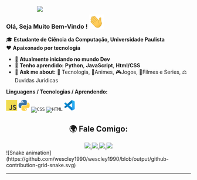 <img align='right' width=420 src="https://image.freepik.com/vetores-gratis/quarto-acolhedor-de-garoto-adolescente-no-vetor-de-desenhos-animados-interiores-de-sotao-com-janela-do-telhado_33099-1327.jpg">

### Olá, Seja Muito Bem-Vindo ! <img src="https://raw.githubusercontent.com/ABSphreak/ABSphreak/master/gifs/Hi.gif" width="40px"> 

🎓 **Estudante de Ciência da Computação, Universidade Paulista**<br>❤️ **Apaixonado por tecnologia**
  
  - 🔭 **Atualmente iniciando no mundo Dev**
  - 🌱 **Tenho aprendido:** **Python**, **JavaScript**, **Html/CSS**
  - 💬 **Ask me about:** 🔋 Tecnologia, :ramen:Animes, :video_game:Jogos, :movie_camera:Filmes e Series, :balance_scale: Duvidas Juridicas

**Linguagens / Tecnologias / Aprendendo:**


<code><img alt="JavaScript" title="JavScript" height="30" src="icon/javascript.png"></code>
<code><img alt="Python" title="Python" height="30" src="icon/python.png"></code>
<code><img alt="CSS" title="CSS" height="30" src="https://user-images.githubusercontent.com/38081852/87240029-0f067100-c3ec-11ea-8075-74e821ece9c0.png"></code>
<code><img alt="HTML" title="HTML" height="30" src="https://user-images.githubusercontent.com/38081852/87240030-0f9f0780-c3ec-11ea-8370-829ea755b6e9.png"></code>
<code><img alt="Visual Studio Code" title="Visual Studio Code" height="30" src="icon/vscode.png"></code>

<div align=center>

## 🌍 **Fale Comigo:**

<a href="https://www.linkedin.com/in/wescley-alves-batista-9627a3198/" target="_blank">
<img width=30 src="https://user-images.githubusercontent.com/38081852/86829801-3b786100-c06b-11ea-81de-7c1023d6214a.png">
</a>

<a href="https://api.whatsapp.com/send?phone=+5511952466698" target="_blank">
<img width=30 src="https://user-images.githubusercontent.com/38081852/86829802-3b786100-c06b-11ea-9290-94a373b50d6f.png">
</a>

<a href="mailto:wescley.sp@hotmail.com" target="_blank">
<img width=30 src="https://upload.wikimedia.org/wikipedia/commons/thumb/d/df/Microsoft_Office_Outlook_%282018%E2%80%93present%29.svg/1101px-Microsoft_Office_Outlook_%282018%E2%80%93present%29.svg.png">
</a>

<a href="https://www.instagram.com/wescley.sp/?hl=pt-br" target="_blank">
<img width=30 src="https://i.pinimg.com/originals/e1/ab/49/e1ab49180db9a097694ba646d368b510.png">
</a>


</div>
![Snake animation](https://github.com/wescley1990/wescley1990/blob/output/github-contribution-grid-snake.svg)

---
